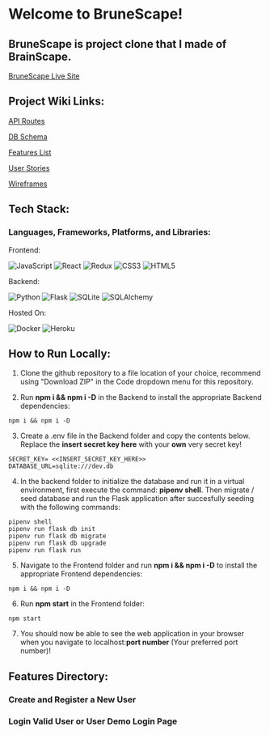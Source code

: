# Welcome to BruneScape!

## BruneScape is project clone that I made of BrainScape.


[BruneScape Live Site](https://brunescape.herokuapp.com/)

## Project Wiki Links:

[API Routes](https://github.com/rudyn2010/Brune-Scape/wiki/API-ROUTES)

[DB Schema](https://github.com/rudyn2010/Brune-Scape/wiki/DB-SCHEMA)

[Features List](https://github.com/rudyn2010/Brune-Scape/wiki/MVP-FEATURES-LIST)

[User Stories](https://github.com/rudyn2010/Brune-Scape/wiki/USER-STORIES)

[Wireframes](https://github.com/rudyn2010/Brune-Scape/wiki/Wireframes)


## Tech Stack:

### Languages, Frameworks, Platforms, and Libraries:

Frontend:

![JavaScript](https://img.shields.io/badge/javascript-%23323330.svg?style=for-the-badge&logo=javascript&logoColor=%23F7DF1E) ![React](https://img.shields.io/badge/react-%2320232a.svg?style=for-the-badge&logo=react&logoColor=%2361DAFB) ![Redux](https://img.shields.io/badge/redux-%23593d88.svg?style=for-the-badge&logo=redux&logoColor=white) ![CSS3](https://img.shields.io/badge/css3-%231572B6.svg?style=for-the-badge&logo=css3&logoColor=white) ![HTML5](https://img.shields.io/badge/html5-%23E34F26.svg?style=for-the-badge&logo=html5&logoColor=white)

Backend:

![Python](https://img.shields.io/badge/python-3670A0?style=for-the-badge&logo=python&logoColor=ffdd54) ![Flask](https://img.shields.io/badge/flask-%23000.svg?style=for-the-badge&logo=flask&logoColor=white) ![SQLite](https://img.shields.io/badge/sqlite-%2307405e.svg?style=for-the-badge&logo=sqlite&logoColor=white) ![SQLAlchemy](https://img.shields.io/badge/-SQLAlchemy-red?style=for-the-badge)


Hosted On:

![Docker](https://img.shields.io/badge/docker-%230db7ed.svg?style=for-the-badge&logo=docker&logoColor=white) ![Heroku](https://img.shields.io/badge/heroku-%23430098.svg?style=for-the-badge&logo=heroku&logoColor=white)

## How to Run Locally:

1. Clone the github repository to a file location of your choice, recommend using "Download ZIP" in the Code dropdown menu for this repository.

2. Run **npm i && npm i -D** in the Backend to install the appropriate Backend dependencies:

```
npm i && npm i -D
```

3. Create a .env file in the Backend folder and copy the contents below. Replace the **insert secret key here** with your **own** very secret key!

```
SECRET_KEY= <<INSERT_SECRET_KEY_HERE>>
DATABASE_URL=sqlite:///dev.db
```

4. In the backend folder to initialize the database and run it in a virtual environment, first execute the command:
**pipenv shell**. Then migrate / seed database and run the Flask application after succesfully seeding with the following commands:

```
pipenv shell
pipenv run flask db init
pipenv run flask db migrate
pipenv run flask db upgrade
pipenv run flask run
```

5. Navigate to the Frontend folder and run **npm i && npm i -D** to install the appropriate Frontend dependencies:

```
npm i && npm i -D
```

6. Run **npm start** in the Frontend folder:

```
npm start
```

7. You should now be able to see the web application in your browser when you navigate to localhost:**port number** (Your preferred port number)!

## Features Directory:

### Create and Register a New User

### Login Valid User or User Demo Login Page
